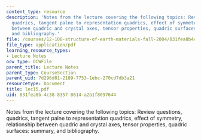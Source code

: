 ```yaml
---
content_type: resource
description: 'Notes from the lecture covering the following topics: Review questions,
  quadrics, tangent palne to representation quadrics, effect of symmetry, relationship
  between quadric and crystal axes, tensor properties, quadric surfaces: summary,
  and bibliography.'
file: /courses/12-108-structure-of-earth-materials-fall-2004/831fea8b4c3883578614a2b1f8097644_lec15.pdf
file_type: application/pdf
learning_resource_types:
- Lecture Notes
ocw_type: OCWFile
parent_title: Lecture Notes
parent_type: CourseSection
parent_uid: 7d296d81-2189-7753-1ebc-270cd7db3a21
resourcetype: Document
title: lec15.pdf
uid: 831fea8b-4c38-8357-8614-a2b1f8097644
---
```

Notes from the lecture covering the following topics: Review questions, quadrics, tangent palne to representation quadrics, effect of symmetry, relationship between quadric and crystal axes, tensor properties, quadric surfaces: summary, and bibliography.

